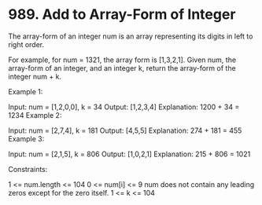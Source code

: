 # 989. Add to Array-Form of Integer

The array-form of an integer num is an array representing its digits in left to right order.

For example, for num = 1321, the array form is [1,3,2,1].
Given num, the array-form of an integer, and an integer k, return the array-form of the integer num + k.

 

Example 1:

Input: num = [1,2,0,0], k = 34
Output: [1,2,3,4]
Explanation: 1200 + 34 = 1234
Example 2:

Input: num = [2,7,4], k = 181
Output: [4,5,5]
Explanation: 274 + 181 = 455
Example 3:

Input: num = [2,1,5], k = 806
Output: [1,0,2,1]
Explanation: 215 + 806 = 1021
 

Constraints:

1 <= num.length <= 104
0 <= num[i] <= 9
num does not contain any leading zeros except for the zero itself.
1 <= k <= 104